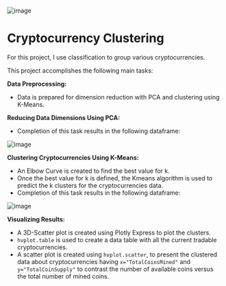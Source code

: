 ![image](https://user-images.githubusercontent.com/65314799/99164794-02ac6080-26cb-11eb-8e0e-598b3be556fd.png)

# Cryptocurrency Clustering

For this project, I use classification to group various cryptocurrencies.

This project accomplishes the following main tasks:

**Data Preprocessing:** 
* Data is prepared for dimension reduction with PCA and clustering using K-Means.

**Reducing Data Dimensions Using PCA:** 
* Completion of this task results in the following dataframe:
    
![image](https://user-images.githubusercontent.com/65314799/99163025-bf052700-26c9-11eb-95ab-be912f9c867b.png)

**Clustering Cryptocurrencies Using K-Means:** 
* An Elbow Curve is created to find the best value for k.
* Once the best value for k is defined, the Kmeans algorithm is used to predict the k clusters for the cryptocurrencies data. 
* Completion of this task results in the following dataframe:

![image](https://user-images.githubusercontent.com/65314799/99163035-da703200-26c9-11eb-80b1-2e527dd5149a.png)

**Visualizing Results:** 
* A 3D-Scatter plot is created using Plotly Express to plot the clusters.
* `hvplot.table` is used to create a data table with all the current tradable cryptocurrencies.
* A scatter plot is created using `hvplot.scatter`, to present the clustered data about cryptocurrencies having `x="TotalCoinsMined"` and `y="TotalCoinSupply"` to contrast the number of available coins versus the total number of mined coins.
